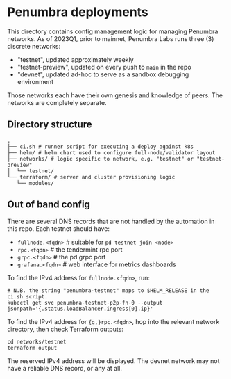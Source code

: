 # Penumbra deployments

This directory contains config management logic for managing
Penumbra networks. As of 2023Q1, prior to mainnet,
Penumbra Labs runs three (3) discrete networks:

  * "testnet", updated approximately weekly
  * "testnet-preview", updated on every push to `main` in the repo
  * "devnet", updated ad-hoc to serve as a sandbox debugging environment

Those networks each have their own genesis and knowledge of peers.
The networks are completely separate.

## Directory structure

```
.
├── ci.sh # runner script for executing a deploy against k8s
├── helm/ # helm chart used to configure full-node/validator layout
├── networks/ # logic specific to network, e.g. "testnet" or "testnet-preview"
│  └── testnet/
└── terraform/ # server and cluster provisioning logic
   └── modules/
```

## Out of band config
There are several DNS records that are not handled
by the automation in this repo. Each testnet should have:

* `fullnode.<fqdn>` # suitable for `pd testnet join <node>`
* `rpc.<fqdn>` # the tendermint rpc port
* `grpc.<fqdn>` # the pd grpc port
* `grafana.<fqdn>` # web interface for metrics dashboards

To find the IPv4 address for `fullnode.<fqdn>`, run:

```
# N.B. the string "penumbra-testnet" maps to $HELM_RELEASE in the ci.sh script.
kubectl get svc penumbra-testnet-p2p-fn-0 --output jsonpath='{.status.loadBalancer.ingress[0].ip}'
```

To find the IPv4 address for `{g,}rpc.<fqdn>`, hop into the relevant
network directory, then check Terraform outputs:

```
cd networks/testnet
terraform output
```

The reserved IPv4 address will be displayed. The devnet network may not have a reliable
DNS record, or any at all.
